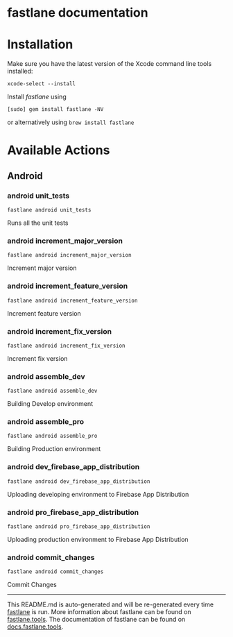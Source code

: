 fastlane documentation
================
# Installation

Make sure you have the latest version of the Xcode command line tools installed:

```
xcode-select --install
```

Install _fastlane_ using
```
[sudo] gem install fastlane -NV
```
or alternatively using `brew install fastlane`

# Available Actions
## Android
### android unit_tests
```
fastlane android unit_tests
```
Runs all the unit tests
### android increment_major_version
```
fastlane android increment_major_version
```
Increment major version
### android increment_feature_version
```
fastlane android increment_feature_version
```
Increment feature version
### android increment_fix_version
```
fastlane android increment_fix_version
```
Increment fix version
### android assemble_dev
```
fastlane android assemble_dev
```
Building Develop environment
### android assemble_pro
```
fastlane android assemble_pro
```
Building Production environment
### android dev_firebase_app_distribution
```
fastlane android dev_firebase_app_distribution
```
Uploading developing environment to Firebase App Distribution
### android pro_firebase_app_distribution
```
fastlane android pro_firebase_app_distribution
```
Uploading production environment to Firebase App Distribution
### android commit_changes
```
fastlane android commit_changes
```
Commit Changes

----

This README.md is auto-generated and will be re-generated every time [fastlane](https://fastlane.tools) is run.
More information about fastlane can be found on [fastlane.tools](https://fastlane.tools).
The documentation of fastlane can be found on [docs.fastlane.tools](https://docs.fastlane.tools).

